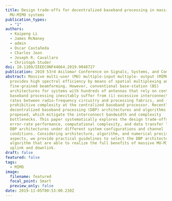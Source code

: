 ```yaml
---
title: Design trade-offs for decentralized baseband processing in massive
  MU-MIMO systems
publication_types:
  - "1"
authors:
  - Kaipeng Li
  - James McNaney
  - admin
  - Oscar Castañeda
  - Charles Jeon
  - Joseph R. Cavallaro
  - Christoph Studer
doi: 10.1109/IEEECONF44664.2019.9048727
publication: 2019 53rd Asilomar Conference on Signals, Systems, and Computers
abstract: Massive multi-user (MU) multiple-input multiple- output (MIMO)
  provides high spectral efficiency by means of spatial multiplexing and
  fine-grained beamforming. However, conventional base-station (BS)
  architectures for systems with hundreds of antennas that rely on centralized
  baseband processing inevitably suffer from (i) excessive interconnect data
  rates between radio-frequency circuitry and processing fabrics, and (ii)
  prohibitive complexity at the centralized baseband processor. Recently,
  decentralized baseband processing (DBP) architectures and algorithms have been
  proposed, which mitigate the interconnect bandwidth and complexity
  bottlenecks. This paper systematically explores the design trade-offs between
  error-rate performance, computational complexity, and data transfer latency of
  DBP architectures under different system configurations and channel
  conditions. Considering architecture, algorithm, and numerical precision
  aspects, we provide practical guidelines to select the DBP architecture and
  algorithm that are able to realize the full benefits of massive MU-MIMO in the
  uplink and downlink.
draft: false
featured: false
tags:
  - MIMO
image:
  filename: featured
  focal_point: Smart
  preview_only: false
date: 2019-11-05T00:53:00.230Z
---
```


